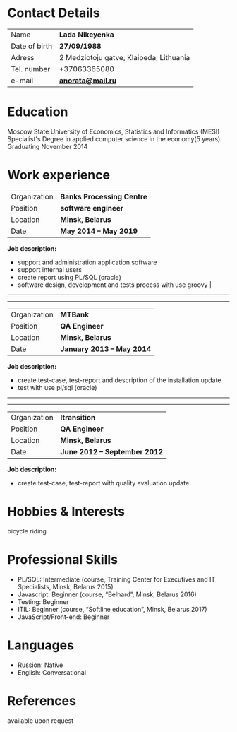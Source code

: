 # Contact Details
| | |
| ------------- | ---------------- |
|Name|**Lada Nikeyenka**|
|Date of birth|**27/09/1988**|
|Adress|2 Medziotoju gatve, Klaipeda, Lithuania|
|Tel. number| +37063365080|
|e-mail|**anorata@mail.ru**|


# Education
Moscow State University of Economics, Statistics and Informatics (MESI)
Specialist's Degree in applied computer science in the economy(5 years)
Graduating November 2014


# Work experience

| | |
| ------------- | ---------------- |
|Organization|**Banks Processing Centre**| 
| Position|**software engineer**|
|Location|**Minsk, Belarus**|
|Date|**May 2014 – May 2019**|
 **Job description:**
 - support and administration application software
 - support internal users
 - create report using PL/SQL (oracle)
 - software design, development and tests process with use groovy |
---
___
| | |
| ------------- | ---------------- |
| Organization | **MTBank** | 
| Position|**QA Engineer**|
|Location|**Minsk, Belarus**|
|Date|**January 2013 – May 2014**|
 **Job description:**
- create test-case, test-report and description of the installation update
- test with use pl/sql (oracle)
---
___

| | |
| ------------- | ---------------- |
|Organization|**Itransition**| 
| Position|**QA Engineer**|
|Location|**Minsk, Belarus**|
|Date|**June 2012 – September 2012**|
 **Job description:**
- create test-case, test-report with quality evaluation update

# Hobbies & Interests

bicycle riding

 # Professional Skills
- PL/SQL: Intermediate (course, Training Center for Executives and IT Specialists, Minsk, Belarus 2015)
- Javascript: Beginner (course, “Belhard”, Minsk, Belarus 2016)
- Testing: Beginner
- ITIL: Beginner (course, “Softline education”, Minsk, Belarus 2017)
- JavaScript/Front-end: Beginner

# Languages
 - Russion: Native
 - English: Conversational

# References
available upon request 